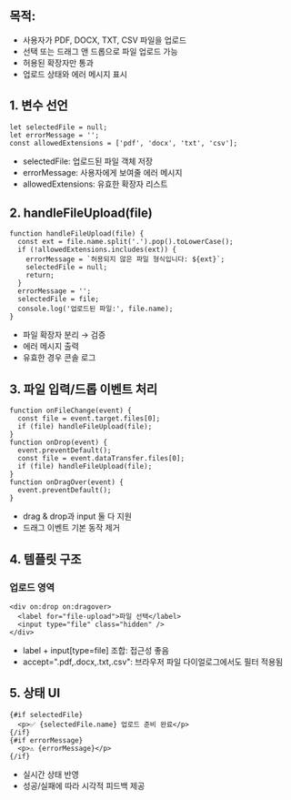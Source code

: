 ## 목적:
- 사용자가 PDF, DOCX, TXT, CSV 파일을 업로드
- 선택 또는 드래그 앤 드롭으로 파일 업로드 가능
- 허용된 확장자만 통과
- 업로드 상태와 에러 메시지 표시

## 1. 변수 선언
```
let selectedFile = null;
let errorMessage = '';
const allowedExtensions = ['pdf', 'docx', 'txt', 'csv'];
```
- selectedFile: 업로드된 파일 객체 저장
- errorMessage: 사용자에게 보여줄 에러 메시지
- allowedExtensions: 유효한 확장자 리스트

## 2. handleFileUpload(file)
```
function handleFileUpload(file) {
  const ext = file.name.split('.').pop().toLowerCase();
  if (!allowedExtensions.includes(ext)) {
    errorMessage = `허용되지 않은 파일 형식입니다: ${ext}`;
    selectedFile = null;
    return;
  }
  errorMessage = '';
  selectedFile = file;
  console.log('업로드된 파일:', file.name);
}
```
- 파일 확장자 분리 → 검증
- 에러 메시지 출력
- 유효한 경우 콘솔 로그

## 3. 파일 입력/드롭 이벤트 처리
```
function onFileChange(event) {
  const file = event.target.files[0];
  if (file) handleFileUpload(file);
}
function onDrop(event) {
  event.preventDefault();
  const file = event.dataTransfer.files[0];
  if (file) handleFileUpload(file);
}
function onDragOver(event) {
  event.preventDefault();
}
```
- drag & drop과 input 둘 다 지원
- 드래그 이벤트 기본 동작 제거

## 4. 템플릿 구조

### 업로드 영역
```
<div on:drop on:dragover>
  <label for="file-upload">파일 선택</label>
  <input type="file" class="hidden" />
</div>
```
- label + input[type=file] 조합: 접근성 좋음
- accept=".pdf,.docx,.txt,.csv": 브라우저 파일 다이얼로그에서도 필터 적용됨

## 5. 상태 UI
```
{#if selectedFile}
  <p>✅ {selectedFile.name} 업로드 준비 완료</p>
{/if}
{#if errorMessage}
  <p>⚠️ {errorMessage}</p>
{/if}
```
- 실시간 상태 반영
- 성공/실패에 따라 시각적 피드백 제공